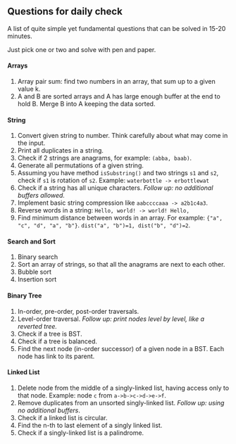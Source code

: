 Questions for daily check
---

A list of quite simple yet fundamental questions that can be solved in 15-20 minutes.

Just pick one or two and solve with pen and paper.

#### Arrays

1. Array pair sum: find two numbers in an array, that sum up to a given value k.
2. A and B are sorted arrays and A has large enough buffer at the end to hold B. Merge B into A keeping the data sorted.

#### String

1. Convert given string to number. Think carefully about what may come in the input.
2. Print all duplicates in a string.
2. Check if 2 strings are anagrams, for example: `(abba, baab)`.
3. Generate all permutations of a given string.
4. Assuming you have method `isSubstring()` and two strings `s1` and `s2`, check if `s1` is rotation of `s2`.
  Example: `waterbottle -> erbottlewat`
5. Check if a string has all unique characters. *Follow up: no additional buffers allowed.*
6. Implement basic string compression like `aabccccaaa -> a2b1c4a3`.
7. Reverse words in a string: `Hello, world! -> world! Hello,`
8. Find minimum distance between words in an array. 
  For example: `{"a", "c", "d", "a", "b"}`. 
  `dist("a", "b")=1, dist("b", "d")=2`.

#### Search and Sort

1. Binary search
2. Sort an array of strings, so that all the anagrams are next to each other.
3. Bubble sort
4. Insertion sort

#### Binary Tree

1. In-order, pre-order, post-order traversals.
2. Level-order traversal. *Follow up: print nodes level by level, like a reverted tree.*
3. Check if a tree is BST.
4. Check if a tree is balanced.
5. Find the next node (in-order successor) of a given node in a BST. Each node has link to its parent.

#### Linked List

1. Delete node from the middle of a singly-linked list, having access only to that node. 
  Example: node `c` from `a->b->c->d->e->f`.
2. Remove duplicates from an unsorted singly-linked list. *Follow up: using no additional buffers*.
3. Check if a linked list is circular.
4. Find the n-th to last element of a singly linked list.
5. Check if a singly-linked list is a palindrome.
